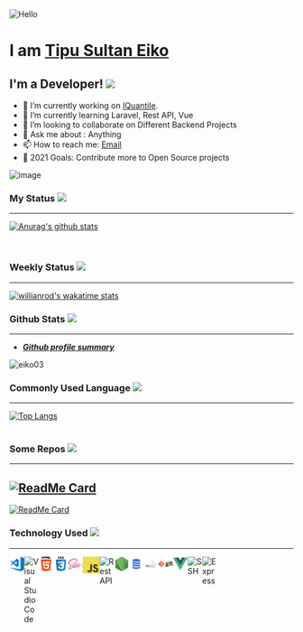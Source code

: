 <img alt="Hello"  height="100px" src="https://media.tenor.com/images/15d907f7a4f96a9c94cd3ab17cc47463/tenor.gif" />


#  I am [Tipu Sultan Eiko](https://eiko03.github.io) 

## I'm a Developer!    <img   width="18px" src="https://image.flaticon.com/icons/svg/3062/3062787.svg" />


- 🔭 I’m currently working on [IQuantile](https://www.iquantile.com/).
- 🌱 I’m currently learning  Laravel, Rest API, Vue
- 👯 I’m looking to collaborate on Different Backend Projects
- 💬 Ask me about : Anything
- 📫 How to reach me: <a href="mailto:tipusultan50@gmail.com">Email</a>
- 🥅 2021 Goals: Contribute more to Open Source projects

![image](https://github.com/freekmurze/freekmurze/blob/master/dino.gif)

### My Status    <img   width="18px" src="https://image.flaticon.com/icons/svg/3094/3094829.svg" />

---
[![Anurag's github stats](https://github-readme-stats.vercel.app/api?username=eiko03&show_icons=true)](https://github.com/eiko03)

<br>

### Weekly Status  <img   width="18px" src="https://github.com/eiko03/eiko03/blob/master/next-week.png" />
---
[![willianrod's wakatime stats](https://github-readme-stats.vercel.app/api/wakatime?username=eiko03)](https://wakatime.com/@eiko03)

### Github Stats <img   width="18px" src="https://github.com/eiko03/eiko03/blob/master/git1.png" />
---
-  <a href="https://profile-summary-for-github.com/user/eiko03" target="_blank">***Github profile summary***</a>

<p>
<img src="https://github-readme-streak-stats.herokuapp.com/?user=eiko03" alt="eiko03"/>
</p>

### Commonly Used Language  <img   width="18px" src="https://image.flaticon.com/icons/svg/2620/2620974.svg" />

---
[![Top Langs](https://github-readme-stats.vercel.app/api/top-langs/?username=eiko03)](https://eiko03.github.io/)
<br> <br>
### Some Repos <img   width="18px" src="https://image.flaticon.com/icons/svg/1832/1832056.svg" />

---
[![ReadMe Card](https://github-readme-stats.vercel.app/api/pin/?username=eiko03&repo=ISP-Management-System)](https://github.com/eiko03/ISP-Management-System)
---
[![ReadMe Card](https://github-readme-stats.vercel.app/api/pin/?username=eiko03&repo=Stock-Management-System)](https://github.com/eiko03/Stock-Management-System)
### Technology Used  <img   width="18px" src="https://image.flaticon.com/icons/svg/888/888954.svg" />

---
<img align="left" alt="Visual Studio Code" width="26px" src="https://raw.githubusercontent.com/github/explore/80688e429a7d4ef2fca1e82350fe8e3517d3494d/topics/visual-studio-code/visual-studio-code.png" />
<img align="left" alt="Visual Studio Code" width="26px" src="https://laravel.com/img/logomark.min.svg" />
<img align="left" alt="HTML5" width="26px" src="https://raw.githubusercontent.com/github/explore/80688e429a7d4ef2fca1e82350fe8e3517d3494d/topics/html/html.png" />
<img align="left" alt="CSS3" width="26px" src="https://raw.githubusercontent.com/github/explore/80688e429a7d4ef2fca1e82350fe8e3517d3494d/topics/css/css.png" />
<img align="left" alt="Sass" width="26px" src="https://raw.githubusercontent.com/github/explore/80688e429a7d4ef2fca1e82350fe8e3517d3494d/topics/sass/sass.png" />
<img align="left" alt="JavaScript" width="30px" src="https://raw.githubusercontent.com/github/explore/80688e429a7d4ef2fca1e82350fe8e3517d3494d/topics/javascript/javascript.png" />
<img align="left" alt="Rest API" width="26px" src="https://cdn.auth0.com/blog/aspnet-core-web-apis/swagger.png" />
<img align="left" alt="Node.js" width="26px" src="https://raw.githubusercontent.com/github/explore/80688e429a7d4ef2fca1e82350fe8e3517d3494d/topics/nodejs/nodejs.png" />
<img align="left" alt="SQL" width="26px" src="https://raw.githubusercontent.com/github/explore/80688e429a7d4ef2fca1e82350fe8e3517d3494d/topics/sql/sql.png" />
<img align="left" alt="MySQL" width="26px" src="https://raw.githubusercontent.com/github/explore/80688e429a7d4ef2fca1e82350fe8e3517d3494d/topics/mysql/mysql.png" />
<img align="left" alt="Git" width="26px" src="https://raw.githubusercontent.com/github/explore/80688e429a7d4ef2fca1e82350fe8e3517d3494d/topics/git/git.png" />
<img align="left" alt="Vue" width="26px" src="https://raw.githubusercontent.com/github/explore/80688e429a7d4ef2fca1e82350fe8e3517d3494d/topics/vue/vue.png" /> 
<img align="left" alt="SSH" width="26px" src="https://research.reading.ac.uk/act/wp-content/uploads/sites/2/Unorganized/ssh-150x150.png" />
<img align="left" alt="Express" width="26px" src="https://seeklogo.com/images/E/express-js-logo-FA36FF1D3F-seeklogo.com.png" />

